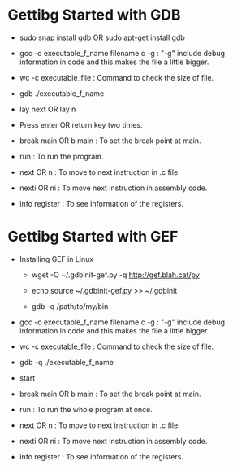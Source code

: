 # Gettibg Started with GDB

- sudo snap install gdb OR sudo apt-get install gdb

- gcc -o executable_f_name filename.c -g : "-g" include debug information in code and this makes the file a little bigger.

- wc -c executable_file : Command to check the size of file.

- gdb ./executable_f_name

- lay next OR lay n 

- Press enter OR return key two times.

- break main OR b main : To set the break point at main.

- run : To run the program.

- next OR n : To move to next instruction in .c file.

- nexti OR ni : To move next instruction in assembly code.

- info register : To see information of the registers.


# Gettibg Started with GEF
- Installing GEF in Linux

    - wget -O ~/.gdbinit-gef.py -q http://gef.blah.cat/py

    - echo source ~/.gdbinit-gef.py >> ~/.gdbinit

    - gdb -q /path/to/my/bin

- gcc -o executable_f_name filename.c -g : "-g" include debug information in code and this makes the file a little bigger.

- wc -c executable_file : Command to check the size of file.

- gdb -q ./executable_f_name

- start 

- break main OR b main : To set the break point at main.

- run : To run the whole program at once.

- next OR n : To move to next instruction in .c file.

- nexti OR ni : To move next instruction in assembly code.

- info register : To see information of the registers.